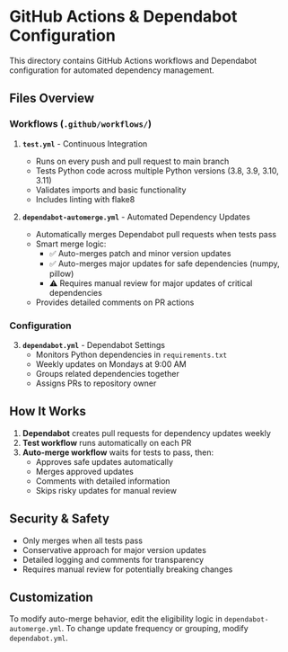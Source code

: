 # GitHub Actions & Dependabot Configuration

This directory contains GitHub Actions workflows and Dependabot configuration for automated dependency management.

## Files Overview

### Workflows (`.github/workflows/`)

1. **`test.yml`** - Continuous Integration
   - Runs on every push and pull request to main branch
   - Tests Python code across multiple Python versions (3.8, 3.9, 3.10, 3.11)
   - Validates imports and basic functionality
   - Includes linting with flake8

2. **`dependabot-automerge.yml`** - Automated Dependency Updates
   - Automatically merges Dependabot pull requests when tests pass
   - Smart merge logic:
     - ✅ Auto-merges patch and minor version updates
     - ✅ Auto-merges major updates for safe dependencies (numpy, pillow)
     - ⚠️ Requires manual review for major updates of critical dependencies
   - Provides detailed comments on PR actions

### Configuration

3. **`dependabot.yml`** - Dependabot Settings
   - Monitors Python dependencies in `requirements.txt`
   - Weekly updates on Mondays at 9:00 AM
   - Groups related dependencies together
   - Assigns PRs to repository owner

## How It Works

1. **Dependabot** creates pull requests for dependency updates weekly
2. **Test workflow** runs automatically on each PR
3. **Auto-merge workflow** waits for tests to pass, then:
   - Approves safe updates automatically
   - Merges approved updates
   - Comments with detailed information
   - Skips risky updates for manual review

## Security & Safety

- Only merges when all tests pass
- Conservative approach for major version updates
- Detailed logging and comments for transparency
- Requires manual review for potentially breaking changes

## Customization

To modify auto-merge behavior, edit the eligibility logic in `dependabot-automerge.yml`. To change update frequency or grouping, modify `dependabot.yml`.
